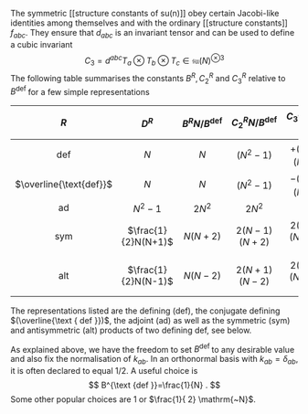 The symmetric [[structure constants of su(n)]] obey certain Jacobi-like identities among themselves and with the ordinary [[structure constants]] $f_{a b c}$. They ensure that $d_{a b c}$ is an invariant tensor and can be used to define a cubic invariant
$$
C_{3}=d^{a b c} T_{a} \otimes T_{b} \otimes T_{c} \in \mathfrak{s u}(N)^{\otimes 3}
$$
The following table summarises the constants $B^{R}, C_{2}^{R}$ and $C_{3}^{R}$ relative to $B^{\text {def }}$ for a few simple representations

|           $R$           |       $D^{R}$       | $B^{R} N / B^{\text {def }}$ | $C_{2}^{R} N / B^{\text {def }}$ | $C_{3}^{R}\left(N / B^{\text {def }}\right)^{2}$ |
|:-----------------------:|:-------------------:|:----------------------------:|:--------------------------------:|:------------------------------------------------:|
|      $\text{def}$       |         $N$         |             $N$              |            $(N^2-1)$             |                $+(N^2-4)(N^2-1)$                 |
| $\overline{\text{def}}$ |         $N$         |             $N$              |            $(N^2-1)$             |                $-(N^2-4)(N^2-1)$                 |
|       $\text{ad}$       |       $N^2-1$       |            $2N^2$            |              $2N^2$              |                       $0$                        |
|      $\text{sym}$       | $\frac{1}{2}N(N+1)$ |           $N(N+2)$           |          $2(N-1)(N+2)$           |               $2(N^2-4)(N-1)(N+4)$               |
|      $\text{alt}$       | $\frac{1}{2}N(N-1)$ |           $N(N-2)$           |          $2(N+1)(N-2)$           |               $2(N^2-4)(N+1)(N-4)$               |

The representations listed are the defining (def), the conjugate defining $(\overline{\text { def }})$, the adjoint $(\mathrm{ad})$ as well as the symmetric (sym) and antisymmetric (alt) products of two defining def, see below.

As explained above, we have the freedom to set $B^{\text {def }}$ to any desirable value and also fix the normalisation of $k_{a b}$. In an orthonormal basis with $k_{a b}=\delta_{a b}$, it is often declared to equal $1 / 2$. A useful choice is
$$
B^{\text {def }}=\frac{1}{N} .
$$
Some other popular choices are 1 or $\frac{1}{ 2} \mathrm{~N}$.

